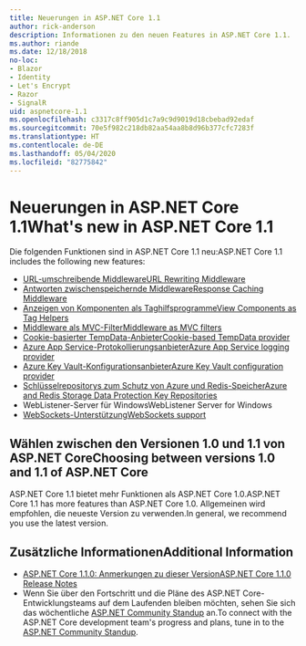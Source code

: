 ```yaml
---
title: Neuerungen in ASP.NET Core 1.1
author: rick-anderson
description: Informationen zu den neuen Features in ASP.NET Core 1.1.
ms.author: riande
ms.date: 12/18/2018
no-loc:
- Blazor
- Identity
- Let's Encrypt
- Razor
- SignalR
uid: aspnetcore-1.1
ms.openlocfilehash: c3317c8ff905d1c7a9c9d9019d18cbebad92edaf
ms.sourcegitcommit: 70e5f982c218db82aa54aa8b8d96b377cfc7283f
ms.translationtype: HT
ms.contentlocale: de-DE
ms.lasthandoff: 05/04/2020
ms.locfileid: "82775842"
---
```

# <a name="whats-new-in-aspnet-core-11"></a><span data-ttu-id="6faa1-103">Neuerungen in ASP.NET Core 1.1</span><span class="sxs-lookup"><span data-stu-id="6faa1-103">What's new in ASP.NET Core 1.1</span></span>

<span data-ttu-id="6faa1-104">Die folgenden Funktionen sind in ASP.NET Core 1.1 neu:</span><span class="sxs-lookup"><span data-stu-id="6faa1-104">ASP.NET Core 1.1 includes the following new features:</span></span>

- [<span data-ttu-id="6faa1-105">URL-umschreibende Middleware</span><span class="sxs-lookup"><span data-stu-id="6faa1-105">URL Rewriting Middleware</span></span>](xref:fundamentals/url-rewriting)
- [<span data-ttu-id="6faa1-106">Antworten zwischenspeichernde Middleware</span><span class="sxs-lookup"><span data-stu-id="6faa1-106">Response Caching Middleware</span></span>](xref:performance/caching/middleware)
- [<span data-ttu-id="6faa1-107">Anzeigen von Komponenten als Taghilfsprogramme</span><span class="sxs-lookup"><span data-stu-id="6faa1-107">View Components as Tag Helpers</span></span>](xref:mvc/views/view-components#invoking-a-view-component-as-a-tag-helper)
- [<span data-ttu-id="6faa1-108">Middleware als MVC-Filter</span><span class="sxs-lookup"><span data-stu-id="6faa1-108">Middleware as MVC filters</span></span>](xref:mvc/controllers/filters#using-middleware-in-the-filter-pipeline)
- [<span data-ttu-id="6faa1-109">Cookie-basierter TempData-Anbieter</span><span class="sxs-lookup"><span data-stu-id="6faa1-109">Cookie-based TempData provider</span></span>](xref:fundamentals/app-state#tempdata)
- [<span data-ttu-id="6faa1-110">Azure App Service-Protokollierungsanbieter</span><span class="sxs-lookup"><span data-stu-id="6faa1-110">Azure App Service logging provider</span></span>](xref:fundamentals/logging/index#azure-app-service-provider)
- [<span data-ttu-id="6faa1-111">Azure Key Vault-Konfigurationsanbieter</span><span class="sxs-lookup"><span data-stu-id="6faa1-111">Azure Key Vault configuration provider</span></span>](xref:security/key-vault-configuration)
- [<span data-ttu-id="6faa1-112">Schlüsselrepositorys zum Schutz von Azure und Redis-Speicher</span><span class="sxs-lookup"><span data-stu-id="6faa1-112">Azure and Redis Storage Data Protection Key Repositories</span></span>](xref:security/data-protection/implementation/key-storage-providers)
- <span data-ttu-id="6faa1-113">WebListener-Server für Windows</span><span class="sxs-lookup"><span data-stu-id="6faa1-113">WebListener Server for Windows</span></span>
- [<span data-ttu-id="6faa1-114">WebSockets-Unterstützung</span><span class="sxs-lookup"><span data-stu-id="6faa1-114">WebSockets support</span></span>](xref:fundamentals/websockets)

## <a name="choosing-between-versions-10-and-11-of-aspnet-core"></a><span data-ttu-id="6faa1-115">Wählen zwischen den Versionen 1.0 und 1.1 von ASP.NET Core</span><span class="sxs-lookup"><span data-stu-id="6faa1-115">Choosing between versions 1.0 and 1.1 of ASP.NET Core</span></span>

<span data-ttu-id="6faa1-116">ASP.NET Core 1.1 bietet mehr Funktionen als ASP.NET Core 1.0.</span><span class="sxs-lookup"><span data-stu-id="6faa1-116">ASP.NET Core 1.1 has more features than ASP.NET Core 1.0.</span></span> <span data-ttu-id="6faa1-117">Allgemeinen wird empfohlen, die neueste Version zu verwenden.</span><span class="sxs-lookup"><span data-stu-id="6faa1-117">In general, we recommend you use the latest version.</span></span>

## <a name="additional-information"></a><span data-ttu-id="6faa1-118">Zusätzliche Informationen</span><span class="sxs-lookup"><span data-stu-id="6faa1-118">Additional Information</span></span>

- [<span data-ttu-id="6faa1-119">ASP.NET Core 1.1.0: Anmerkungen zu dieser Version</span><span class="sxs-lookup"><span data-stu-id="6faa1-119">ASP.NET Core 1.1.0 Release Notes</span></span>](https://github.com/dotnet/aspnetcore/releases/tag/1.1.0)
- <span data-ttu-id="6faa1-120">Wenn Sie über den Fortschritt und die Pläne des ASP.NET Core-Entwicklungsteams auf dem Laufenden bleiben möchten, sehen Sie sich das wöchentliche [ASP.NET Community Standup](https://live.asp.net/) an.</span><span class="sxs-lookup"><span data-stu-id="6faa1-120">To connect with the ASP.NET Core development team's progress and plans, tune in to the [ASP.NET Community Standup](https://live.asp.net/).</span></span>
